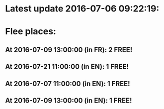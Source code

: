 # Latest update 2016-07-06 09:22:19:
# Flee places:
## At 2016-07-09 13:00:00 (in FR): 2 FREE!
## At 2016-07-21 11:00:00 (in EN): 1 FREE!
## At 2016-07-07 11:00:00 (in EN): 1 FREE!
## At 2016-07-09 13:00:00 (in EN): 1 FREE!
